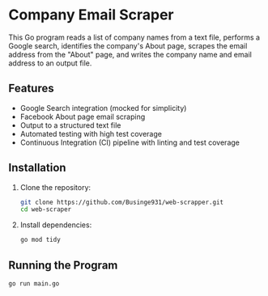 # Company Email Scraper

This Go program reads a list of company names from a text file, performs a Google search, identifies the company's About page, scrapes the email address from the "About" page, and writes the company name and email address to an output file.

## Features
- Google Search integration (mocked for simplicity)
- Facebook About page email scraping
- Output to a structured text file
- Automated testing with high test coverage
- Continuous Integration (CI) pipeline with linting and test coverage

## Installation

1. Clone the repository:
    ```bash
    git clone https://github.com/Businge931/web-scrapper.git
    cd web-scraper
    ```

2. Install dependencies:
    ```bash
    go mod tidy
    ```

## Running the Program

```bash
go run main.go

